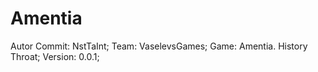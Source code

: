# Amentia

Autor Commit: NstTaInt;
Team: VaselevsGames;
Game: Amentia. History Throat;
Version: 0.0.1;
